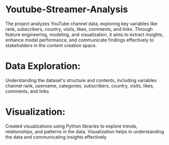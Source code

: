 # Youtube-Streamer-Analysis
The project analyzes YouTube channel data, exploring key variables like rank, subscribers, country, visits, likes, comments, and links. Through feature engineering, modeling, and visualization, it aims to extract insights, enhance model performance, and communicate findings effectively to stakeholders in the content creation space.
# Data Exploration:
Understanding the dataset's structure and contents, including variables  channel rank, username, categories, subscribers, country, visits, likes, comments, and links
# Visualization: 
Created visualizations using  Python libraries to explore trends, relationships, and patterns in the data. Visualization helps in understanding the data and communicating insights effectively
